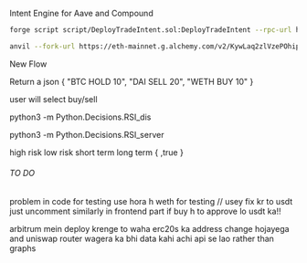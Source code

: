 Intent Engine for Aave and Compound


```bash
forge script script/DeployTradeIntent.sol:DeployTradeIntent --rpc-url http://127.0.0.1:8545 --private-key 0xac0974bec39a17e36ba4a6b4d238ff944bacb478cbed5efcae784d7bf4f2ff80 --broadcast
```
```bash
anvil --fork-url https://eth-mainnet.g.alchemy.com/v2/KywLaq2zlVzePOhip0BY3U8ztfHkYDmo
```
New Flow 

Return a json
{
    "BTC HOLD 10",
    "DAI SELL 20",
    "WETH BUY 10"
}

user will select
buy/sell

python3 -m Python.Decisions.RSI_dis

python3 -m Python.Decisions.RSI_server


high risk 
low risk 
short term 
long term 
{
        ,true
}

###### TO DO
problem in code for testing use hora h weth for testing // usey fix kr to usdt just uncomment
similarly in frontend part if buy h to approve lo usdt ka!!

arbitrum mein deploy krenge to waha erc20s ka address change hojayega and uniswap router wagera ka bhi
data kahi achi api se lao rather than graphs
